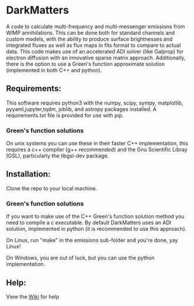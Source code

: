 # DarkMatters
A code to calculate multi-frequency and multi-messenger emissions from WIMP annihilations. This can be done both for standard channels and custom models, with the ability to produce surface brightnesses and integrated fluxes as well as flux maps in fits format to compare to actual data. This code makes use of an accelerated ADI solver (like Galprop) for electron diffusion with an innovative sparse matrix approach. Additionally, there is the option to use a Green's function approximate solution (implemented in both C++ and python).

## Requirements:
This software requires python3 with the numpy, scipy, sympy, matplotlib, pyyaml,jupyter,tqdm, joblib, and astropy packages installed. A requirements.txt file is provided for use with pip.

### Green's function solutions
On unix systems you can use these in their faster C++ implementation, this requires a c++ compiler (g++ recommended) and the Gnu Scientific Libray (GSL), particularly the libgsl-dev package.

## Installation:
Clone the repo to your local machine. 

### Green's function solutions
If you want to make use of the C++ Green's function solution method you need to compile a c executable. By default DarkMatters uses an ADI solution, implemented in python (it is recommended to use this approach).

On Linux, run "make" in the emissions sub-folder and you're done, yay Linux!

On Windows, you are out of luck, but you can use the python implementation.

## Help:
View the [Wiki](https://github.com/Hyperthetical/DarkMatters/wiki) for help